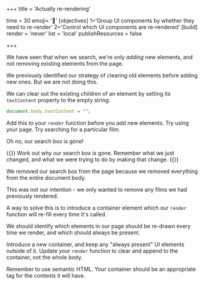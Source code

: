 +++
title = 'Actually re-rendering'

time = 30
emoji= '🔁'
[objectives]
    1='Group UI components by whether they need to re-render'
    2='Control which UI components are re-rendered'
[build]
  render = 'never'
  list = 'local'
  publishResources = false

+++

We have seen that when we search, we're only _adding_ new elements, and not removing existing elements from the page.

We previously identified our strategy of clearing old elements before adding new ones. But we are not doing this.

We can clear out the existing children of an element by setting its `textContent` property to the empty string:

```js
document.body.textContent = "";
```

Add this to your `render` function before you add new elements. Try using your page. Try searching for a particular film.

Oh no, our search box is gone!

{{<note type="exercise">}}
Work out why our search box is gone. Remember what we just changed, and what we were trying to do by making that change.
{{</note>}}

We removed our search box from the page because we removed everything from the entire document body.

This was not our intention - we only wanted to remove any films we had previously rendered.

A way to solve this is to introduce a container element which our `render` function will re-fill every time it's called.

We should identify which elements in our page should be re-drawn every time we render, and which should always be present.

Introduce a new container, and keep any "always present" UI elements outside of it. Update your `render` function to clear and append to the container, not the whole body.

Remember to use semantic HTML. Your container should be an appropriate tag for the contents it will have.
